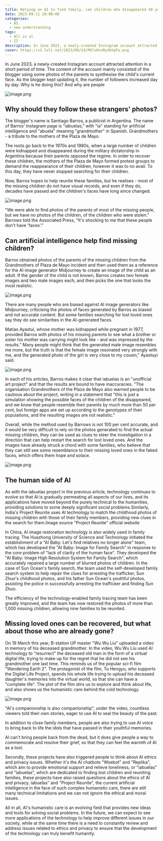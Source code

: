 ```yaml
---
title: Relying on AI to find family, can children who disappeared 40 years ago be recovered?
date: 2023-09-11 20:00:00
categories:
  - AI
  - new understanding
tags:
  - All in al
  - IT
description: In June 2023, a newly-created Instagram account attracted attention in a short period of time. The content of the account mainly consisted of the blogger using some photos of the parents to synthesise the child's current face. As the blogger kept updating it, the number of followers increased day by day
cover: https://s2.loli.net/2023/09/24/PKlvHsuRy4bYpFw.png
---
```


In June 2023, a newly-created Instagram account attracted attention in a short period of time. The content of the account mainly consisted of the blogger using some photos of the parents to synthesise the child's current face. As the blogger kept updating it, the number of followers increased day by day. Why is he doing this? And why are people

![image.png](https://s2.loli.net/2023/09/24/PKlvHsuRy4bYpFw.png)

## Why should they follow these strangers' photos?

The blogger's name is Santiago Barros, a publicist in Argentina. The name of Barros' Instagram page is "iabuelas," with "ia" standing for artificial intelligence and "abuela" meaning "grandmother" in Spanish. Grandmothers - a tribute to the mothers of the Plaza de Mayo.

The roots go back to the 1970s and 1980s, when a large number of children were kidnapped and disappeared during the military dictatorship in Argentina because their parents opposed the regime. In order to recover these children, the mothers of the Plaza de Mayo formed protest groups to demand the reappearance of their children, however it was to no avail. To this day, they have never stopped searching for their children.

Now, Barros hopes to help reunite these families, but he realises - most of the missing children do not have visual records, and even if they do, decades have passed and the children's faces have long since changed.

![image.png](https://s2.loli.net/2023/09/24/yxLVoTeGPOcFMIR.png)

"We were able to find photos of the parents of most of the missing people, but we have no photos of the children, of the children who were stolen." Barrows told the Associated Press, "It's shocking to me that these people don't have 'faces'."

## Can artificial intelligence help find missing children?

Barros obtained photos of the parents of the missing children from the Grandmothers of Plaza de Mayo incident and then used them as a reference for the AI image generator Midjourney to create an image of the child as an adult. If the gender of the child is not known, Barros creates two female images and two male images each, and then picks the one that looks the most realistic.

![image.png](https://s2.loli.net/2023/09/24/CX48q21uYxbi5gA.png)

There are many people who are biased against AI image generators like Midjourney, criticising the photos of faces generated by Barros as biased and not accurate content. But some families searching for lost loved ones say they do see similarities in the AI-generated faces.

Matias Ayastui, whose mother was kidnapped while pregnant in 1977, provided Barros with photos of his missing parents to see what a brother or sister his mother was carrying might look like - and was impressed by the results." Many people might think that the generated male image resembles me more, but the truth is that the female image resonated very strongly with me, and the generated photo of the girl is very close to my cousin," Ayastuyi said.

![image.png](https://s2.loli.net/2023/09/24/AxJClKNgUIZQVLR.png)

In each of his articles, Barros makes it clear that iabuelas is an "unofficial art project" and that the results are bound to have inaccuracies. "The organisation Grandmothers of the Plaza de Mayo also warned people to be cautious about the project, writing in a statement that "this is just a simulation showing the possible faces of the children of the disappeared, and we know that people resemble their parents by much more than 50 per cent, but foreign apps are set up according to the genotypes of their populations, and the resulting images are not realistic."

Overall, while the method used by Barrows is not 100 per cent accurate, and it would be very difficult to rely on the photos generated to find the actual missing children, they can be used as clues to steer the investigation in a direction that can help restart the search for lost loved ones. And the images have already struck a chord with some families, who believe that they can still see some resemblance to their missing loved ones in the faked faces, which offers them hope and solace.

![image.png](https://s2.loli.net/2023/09/24/vAFE9Sy8pGbhzwJ.png)

## The human side of AI

As with the iabuelas project in the previous article, technology continues to evolve so that AI is gradually permeating all aspects of our lives, and its applications have moved beyond the purely technical to the humanities, providing solutions to some deeply significant social problems.Similarly, India's Project Reunite uses AI technology to match the childhood photos of missing children with those of their family members, providing new clues in the search for them.Image source "Project Reunite" official website

In China, AI image restoration technology is also widely used in family tracing. The Huazhong University of Science and Technology initiated the establishment of a "AI Baby: Let's find relatives no longer alone" team, which has developed the "AI Baby: Image for Family Search" in response to the core problem of "lack of clarity of the human face". They developed the "AI Baby: Image High Resolution System for Family Search", which accurately repaired a large number of blurred photos of children. In the case of Sun Ocean's family search, the team used the self-developed family search system to help repair the clues for arresting the trafficker, Sun Zhuo's childhood photos, and his father Sun Ocean's youthful photos, assisting the police in successfully arresting the trafficker and finding Sun Zhuo.

The efficiency of the technology-enabled family tracing team has been greatly improved, and the team has now restored the photos of more than 1,000 missing children, allowing nine families to be reunited.

## Missing loved ones can be recovered, but what about those who are already gone?

On 19 March this year, B-station UP master "Wu Wu Liu" uploaded a video in memory of his deceased grandmother. In the video, Wu Wu Liu used AI technology to "resurrect" the deceased old man in the form of a virtual digital life, trying to make up for the regret that he did not see his grandmother one last time. This reminds us of the popular sci-fi film "Wandering Earth 2". The protagonist of the film, Tu Hengyu, who supports the Digital Life Project, spends his whole life trying to upload his deceased daughter's memories into the virtual world, so that she can have a "complete life". The plot of the film stirs us to explore and think about life, and also shows us the humanistic care behind the cold technology.

![image.png](https://s2.loli.net/2023/09/24/FX8HGUlh74Dwzyx.png)

"AI's companionship is also companionship", under the video, countless viewers told their own stories, eager to use AI to seal the beauty of the past.

In addition to close family members, people are also trying to use AI voice to bring back to life the idols that have passed in their youthful memories.

AI can't bring people back from the dead, but it does give people a way to commemorate and resolve their grief, so that they can feel the warmth of AI as a tool.

Secondly, these projects have also triggered people to think about AI ethics and privacy issues. Whether it's the AI chatbots "Woebot" and "Replika", which aim to provide emotional support and relieve loneliness, or "iabuelas" and "iabuelas", which are dedicated to finding lost children and reuniting families, these projects have also raised questions about the ethics of AI and privacy. iabuelas" and "Project Reunite", the current artificial intelligence in the face of such complex humanistic care, there are still many technical limitations and we can not ignore the ethical and moral issues.

All in all, AI's humanistic care is an evolving field that provides new ideas and tools for solving social problems. In the future, we can expect to see more applications of the technology to help improve different issues in our society, while at the same time there is a need to constantly review and address issues related to ethics and privacy to ensure that the development of the technology can truly benefit humanity.
